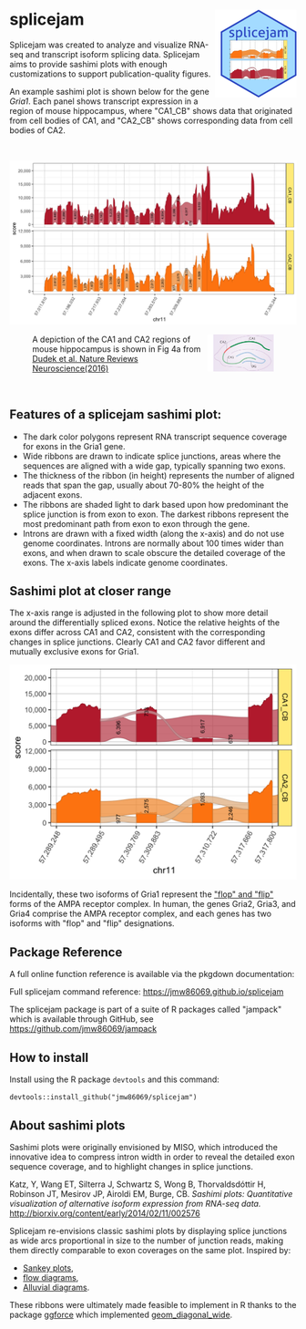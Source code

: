 
<!-- README.md is generated from README.Rmd. Please edit that file -->
splicejam <img src="man/figures/splicejam_logo.png" width="133px" height="154px" align="right" style="padding-left:10px;background-color:white;" />
===================================================================================================================================================

Splicejam was created to analyze and visualize RNA-seq and transcript isoform splicing data. Splicejam aims to provide sashimi plots with enough customizations to support publication-quality figures.

An example sashimi plot is shown below for the gene *Gria1*. Each panel shows transcript expression in a region of mouse hippocampus, where "CA1\_CB" shows data that originated from cell bodies of CA1, and "CA2\_CB" shows corresponding data from cell bodies of CA2.

<br>

![](man/figures/README-gria1_sashimi-1.png)

<figure>
<img src="man/figures/mouse_hippocampus.png" width="25%" height="25%" align="right" style="padding-left:10px;background-color:white;" />
<figcaption>
A depiction of the CA1 and CA2 regions of mouse hippocampus is shown in Fig 4a from <a href="https://dx.doi.org/10.1038/nrn.2015.22">Dudek et al. Nature Reviews Neuroscience(2016)</a>
</figcaption>
</figure>
<br>

Features of a splicejam sashimi plot:
-------------------------------------

-   The dark color polygons represent RNA transcript sequence coverage for exons in the Gria1 gene.
-   Wide ribbons are drawn to indicate splice junctions, areas where the sequences are aligned with a wide gap, typically spanning two exons.
-   The thickness of the ribbon (in height) represents the number of aligned reads that span the gap, usually about 70-80% the height of the adjacent exons.
-   The ribbons are shaded light to dark based upon how predominant the splice junction is from exon to exon. The darkest ribbons represent the most predominant path from exon to exon through the gene.
-   Introns are drawn with a fixed width (along the x-axis) and do not use genome coordinates. Introns are normally about 100 times wider than exons, and when drawn to scale obscure the detailed coverage of the exons. The x-axis labels indicate genome coordinates.

Sashimi plot at closer range
----------------------------

The x-axis range is adjusted in the following plot to show more detail around the differentially spliced exons. Notice the relative heights of the exons differ across CA1 and CA2, consistent with the corresponding changes in splice junctions. Clearly CA1 and CA2 favor different and mutually exclusive exons for Gria1.

![](man/figures/README-gria1_sashimi_zoom-1.png)

Incidentally, these two isoforms of Gria1 represent the ["flop" and "flip"](https://www.sciencedirect.com/topics/neuroscience/gria1) forms of the AMPA receptor complex. In human, the genes Gria2, Gria3, and Gria4 comprise the AMPA receptor complex, and each genes has two isoforms with "flop" and "flip" designations.

Package Reference
-----------------

A full online function reference is available via the pkgdown documentation:

Full splicejam command reference: <https://jmw86069.github.io/splicejam>

The splicejam package is part of a suite of R packages called "jampack" which is available through GitHub, see <https://github.com/jmw86069/jampack>

How to install
--------------

Install using the R package `devtools` and this command:

    devtools::install_github("jmw86069/splicejam")

About sashimi plots
-------------------

Sashimi plots were originally envisioned by MISO, which introduced the innovative idea to compress intron width in order to reveal the detailed exon sequence coverage, and to highlight changes in splice junctions.

Katz, Y, Wang ET, Silterra J, Schwartz S, Wong B, Thorvaldsdóttir H, Robinson JT, Mesirov JP, Airoldi EM, Burge, CB. *Sashimi plots: Quantitative visualization of alternative isoform expression from RNA-seq data.* <http://biorxiv.org/content/early/2014/02/11/002576>

Splicejam re-envisions classic sashimi plots by displaying splice junctions as wide arcs proportional in size to the number of junction reads, making them directly comparable to exon coverages on the same plot. Inspired by:

-   [Sankey plots](https://en.wikipedia.org/wiki/Sankey_diagram),
-   [flow diagrams](https://en.wikipedia.org/wiki/Flow_diagram),
-   [Alluvial diagrams](https://en.wikipedia.org/wiki/Alluvial_diagram).

These ribbons were ultimately made feasible to implement in R thanks to the package [ggforce](https://ggforce.data-imaginist.com/) which implemented [geom\_diagonal\_wide](https://ggforce.data-imaginist.com/reference/geom_diagonal_wide.html).
